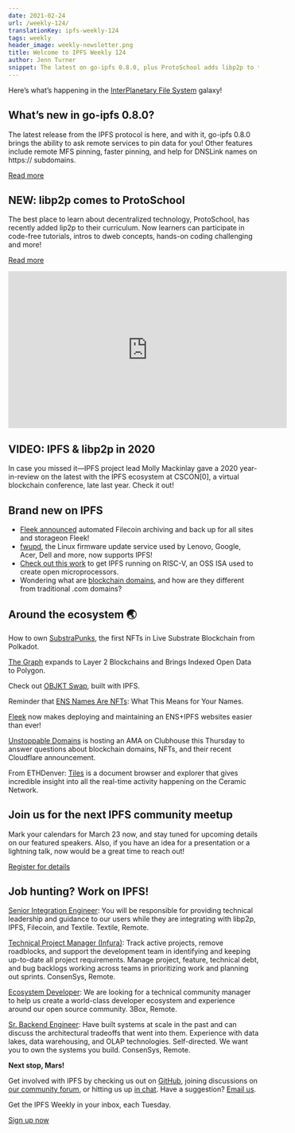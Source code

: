 ```yaml
---
date: 2021-02-24
url: /weekly-124/
translationKey: ipfs-weekly-124
tags: weekly
header_image: weekly-newsletter.png
title: Welcome to IPFS Weekly 124
author: Jenn Turner
snippet: The latest on go-ipfs 0.8.0, plus ProtoSchool adds libp2p to the curriculum and save the date for the March meetup!
---
```


Here’s what’s happening in the [InterPlanetary File System](https://ipfs.io/) galaxy!

## What’s new in go-ipfs 0.8.0?
The latest release from the IPFS protocol is here, and with it, go-ipfs 0.8.0 brings the ability to ask remote services to pin data for you! Other features include remote MFS pinning, faster pinning, and help for DNSLink names on https:// subdomains.

[Read more](https://blog.ipfs.io/2021-02-19-go-ipfs-0-8-0/)

## NEW: libp2p comes to ProtoSchool
The best place to learn about decentralized technology, ProtoSchool, has recently added lip2p to their curriculum. Now learners can participate in code-free tutorials, intros to dweb concepts, hands-on coding challenging and more!

[Read more](https://blog.ipfs.io/2021-02-17-libp2p-comes-to-protoschool/)

<iframe width="560" height="315" src="https://www.youtube.com/embed/TM7aW0NFOJM" frameborder="0" allow="accelerometer; autoplay; clipboard-write; encrypted-media; gyroscope; picture-in-picture" allowfullscreen></iframe>

## VIDEO: IPFS & libp2p in 2020
In case you missed it—IPFS project lead Molly Mackinlay gave a 2020 year-in-review on the latest with the IPFS ecosystem at CSCON[0], a virtual blockchain conference, late last year. Check it out!

## Brand new on IPFS
* [Fleek announced](https://blog.fleek.co/posts/filecoin-archiving-backup-fleek-sites-and-storage) automated Filecoin archiving and back up for all sites and storageon Fleek!
* [fwupd](https://blogs.gnome.org/hughsie/2021/02/16/fwupd-1-5-6/), the Linux firmware update service used by Lenovo, Google, Acer, Dell and more, now supports IPFS!
* [Check out this work](https://blog.davidburela.com/2020/11/16/ipfs-on-risc-v/) to get IPFS running on RISC-V, an OSS ISA used to create open microprocessors.
* Wondering what are [blockchain domains](https://twitter.com/unstoppableweb/status/1363488491255037952), and how are they different from traditional .com domains?

## Around the ecosystem 🌏
How to own [SubstraPunks](https://medium.com/coinmonks/how-to-own-substrapunks-the-first-nfts-in-live-substrate-blockchain-polkadot-f6c14531f039), the first NFTs in Live Substrate Blockchain from Polkadot.

[The Graph](https://polygontech.medium.com/the-graph-expands-to-layer-2-blockchains-and-brings-indexed-open-data-to-polygon-2bad0c5a3338) expands to Layer 2 Blockchains and Brings Indexed Open Data to Polygon.

Check out [OBJKT Swap](https://hicetnunc2000.medium.com/objkt-swap-62dbaf776336), built with IPFS.

Reminder that [ENS Names Are NFTs](https://medium.com/the-ethereum-name-service/reminder-that-ens-names-are-nfts-what-this-means-for-your-names-b7bcbea8715e): What This Means for Your Names. 

[Fleek](https://medium.com/the-ethereum-name-service/cloudflare-and-fleek-make-ens-ipfs-site-deployment-as-easy-as-ever-262c990a7514) now makes deploying and maintaining an ENS+IPFS websites easier than ever! 

[Unstoppable Domains](https://twitter.com/unstoppableweb/status/1363608689643413505?s=20) is hosting an AMA on Clubhouse this Thursday to answer questions about blockchain domains, NFTs, and their recent Cloudflare announcement.

From ETHDenver: [Tiles](https://tiles.mechanaut.xyz/) is a document browser and explorer that gives incredible insight into all the real-time activity happening on the Ceramic Network.

## Join us for the next IPFS community meetup
Mark your calendars for March 23 now, and stay tuned for upcoming details on our featured speakers. Also, if you have an idea for a presentation or a lightning talk, now would be a great time to reach out!

[Register for details](https://www.meetup.com/San-Francisco-IPFS/events/276123396/)

## Job hunting? Work on IPFS!
[Senior Integration Engineer](https://textile.breezy.hr/p/cad4ea4bf0c9-senior-integrations-engineer): You will be responsible for providing technical leadership and guidance to our users while they are integrating with libp2p, IPFS, Filecoin, and Textile. Textile, Remote. 

[Technical Project Manager (Infura)](https://boards.greenhouse.io/consensys/jobs/2507095): Track active projects, remove roadblocks, and support the development team in identifying and keeping up-to-date all project requirements. Manage project, feature, technical debt, and bug backlogs working across teams in prioritizing work and planning out sprints. ConsenSys, Remote. 

[Ecosystem Developer](https://jobs.lever.co/3box/ec1093c5-ed31-483c-b1b3-49b07bd0bd2e): We are looking for a technical community manager to help us create a world-class developer ecosystem and experience around our open source community. 3Box, Remote.

[Sr. Backend Engineer](https://boards.greenhouse.io/consensys/jobs/2426803): Have built systems at scale in the past and can discuss the architectural tradeoffs that went into them. Experience with data lakes, data warehousing, and OLAP technologies. Self-directed. We want you to own the systems you build. ConsenSys, Remote. 

**Next stop, Mars!**

Get involved with IPFS by checking us out on [GitHub](https://github.com/ipfs), joining discussions on [our community forum](https://discuss.ipfs.io/), or hitting us up [in chat](https://riot.im/app/#/room/#ipfs:matrix.org). Have a suggestion? [Email us](mailto:newsletter@ipfs.io).

Get the IPFS Weekly in your inbox, each Tuesday.
<p><a href="https://ipfs.us4.list-manage.com/subscribe?u=25473244c7d18b897f5a1ff6b&amp;id=cad54b2230" class="button button-primary">Sign up now</a></p>
